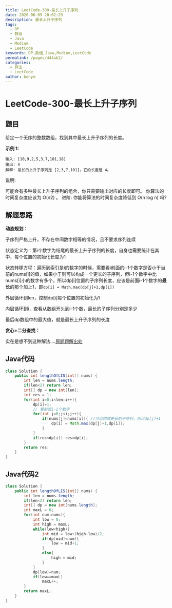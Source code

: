```yaml
---
title: LeetCode-300-最长上升子序列
date: 2020-06-09 20:02:29
description: 最长上升子序列
tags: 
  - DP
  - 数组
  - Java
  - Medium
  - LeetCode
keywords: DP,数组,Java,Medium,LeetCode
permalink: /pages/444ab2/
categories: 
  - 算法
  - LeetCode
author: benym
---
```


# LeetCode-300-最长上升子序列

## 题目

给定一个无序的整数数组，找到其中最长上升子序列的长度。

 

**示例 1:**

```
输入: [10,9,2,5,3,7,101,18]
输出: 4 
解释: 最长的上升子序列是 [2,3,7,101]，它的长度是 4。
```

说明:

可能会有多种最长上升子序列的组合，你只需要输出对应的长度即可。
你算法的时间复杂度应该为 O(n2) 。
进阶: 你能将算法的时间复杂度降低到 O(n log n) 吗?

## 解题思路

**动态规划：**

子序列严格上升，不存在中间数字相等的情况，且不要求序列连续

状态定义为：第i个数字为结尾的最长上升子序列的长度，自身也需要统计在其中，每个位置的初始化长度为1

状态转移方程：遍历到索引是i的数字的时候，需要看i前面的i-1个数字是否小于当前的nums[i]的值，如果小于则可以构成一个更长的子序列，但i-1个数字中比nums[i]小的数字有多个，所以dp[i]位置的子序列长度，应该是前面i-1个数字的**最长**的那个加上1，即`dp[i] = Math.max(dp[j]+1,dp[i])`

外层循环到len，控制dp[i]每个位置的初始化为1

内层循环到i，查看从数组开头到i-1个数，最长的子序列分别是多少

最后dp数组中的最大值，就是最长上升子序列的长度

**贪心+二分查找：**

实在是想不到这种解法....[原题题解出处](https://leetcode-cn.com/problems/longest-increasing-subsequence/solution/zui-chang-shang-sheng-zi-xu-lie-dong-tai-gui-hua-2/)

## Java代码

```java
class Solution {
    public int lengthOfLIS(int[] nums) {
        int len = nums.length;
        if(len<2) return len;
        int[] dp = new int[len];
        int res = 1;
        for(int i=0;i<len;i++){
            dp[i]=1;
            // 看前面i-1个数字
            for(int j=0;j<i;j++){
                if(nums[j]<nums[i]){ //可以构成更长的子序列，所以dp[j]+1
                    dp[i] = Math.max(dp[j]+1,dp[i]);
                }
            }
            if(res<dp[i]) res=dp[i];
        }
        return res;
    }
}
```

## Java代码2

```java
class Solution {
    public int lengthOfLIS(int[] nums) {
        int len = nums.length;
        if(len<2) return len;
        int[] dp = new int[nums.length];
        int maxL = 0;
        for(int num:nums){
            int low = 0;
            int high = maxL;
            while(low<high){
                int mid = low+(high-low)/2;
                if(dp[mid]<num){
                    low = mid+1;
                }
                else{
                    high = mid;
                }
            }
            dp[low]=num;
            if(low==maxL)
                maxL++;
        }
        return maxL;
    }
}
```



